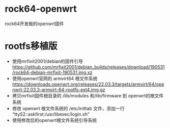 # rock64-openwrt
rock64开发板的openwrt固件

# rootfs移植版
* 使用mrfixit2001/debian的固件引导 https://github.com/mrfixit2001/debian_builds/releases/download/190531/rock64-debian-mrfixit-190531.img.xz
* 使用openwrt官网的 armvirt64 根文件系统 https://downloads.openwrt.org/releases/22.03.3/targets/armvirt/64/openwrt-22.03.3-armvirt-64-rootfs-ext4.img.gz
* 拷贝mrfixit固件根目录的 /lib/modules 和/lib/firmware 到 openwrt的根文件系统
* 修改 openwrt 根文件系统的 /etc/inittab 文件，添加一行 “ttyS2::askfirst:/usr/libexec/login.sh”
* 使用修改后的openwrt根文件系统引导系统

